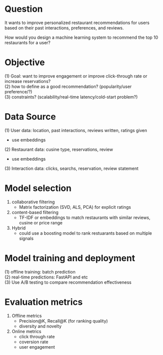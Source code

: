 # Question

It wants to improve personalized restaurant recommendations for users based on their past interactions, preferences, and reviews.

How would you design a machine learning system to recommend the top 10 restaurants for a user?

# Objective
(1) Goal: want to improve engagement or improve click-through rate or increase reservations?\
(2) how to define as a good recommendation? (popularity/user preference/?)\
(3) constraints? (scalability/real-time latency/cold-start problem?)

# Data Source
(1) User data: location, past interactions, reviews written, ratings given
  - use embeddings

(2) Restaurant data: cusine type, reservations, review
  - use embeddings

(3) Interaction data: clicks, searchs, reservation, review statement

# Model selection
1. collaborative filtering
   - Matrix factorization (SVD, ALS, PCA) for explicit ratings
2. content-based filtering
   - TF-IDF or embeddings to match restaurants with similar reviews, cusine or price range
3. Hybrid
   - could use a boosting model to rank restuarants based on multiple signals

# Model training and deployment
(1) offline training: batch prediction\
(2) real-time predictions: FastAPI and etc\
(3) Use A/B testing to compare recommendation effectiveness

# Evaluation metrics
1. Offline metrics
   - Precision@K, Recall@K (for ranking quality)
   - diversity and novelty
2. Online metrics
   - click through rate
   - coversion rate
   - user engagement




